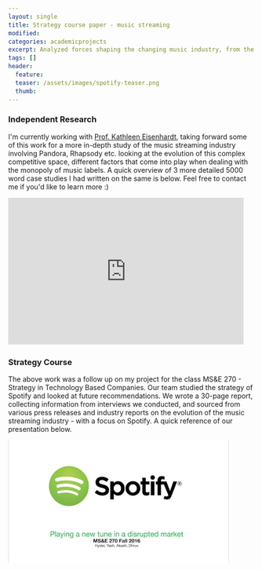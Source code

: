 ```yaml
---
layout: single
title: Strategy course paper - music streaming
modified:
categories: academicprojects
excerpt: Analyzed forces shaping the changing music industry, from the perspective of Spotify
tags: []
header:
  feature:
  teaser: /assets/images/spotify-teaser.png
  thumb:
---
```


### Independent Research

I'm currently working with [Prof. Kathleen Eisenhardt](https://profiles.stanford.edu/kathleen-eisenhardt), taking forward some of this work for a more in-depth study of the music streaming industry involving Pandora, Rhapsody etc. looking at the evolution of this complex competitive space, different factors that come into play when dealing with the monopoly of music labels. A quick overview of 3 more detailed 5000 word case studies I had written on the same is below. Feel free to contact me if you'd like to learn more :)

<iframe src="https://docs.google.com/presentation/d/e/2PACX-1vSi3IWhG5E1-QgWMdEJlFzFqiT1P8xV2fRDp-knOFK2i2iw6PJjdJSnPF5r5xksOsyeU1dSH-HJpOL1/embed?start=false&loop=false&delayms=3000" frameborder="0" width="480" height="299" allowfullscreen="true" mozallowfullscreen="true" webkitallowfullscreen="true"></iframe>

### Strategy Course

The above work was a follow up on my project for the class MS&E 270 - Strategy in Technology Based Companies. Our team studied the strategy of Spotify and looked at future recommendations. We wrote a 30-page report, collecting information from interviews we conducted, and sourced from various press releases and industry reports on the evolution of the music streaming industry - with a focus on Spotify. A quick reference of our presentation below. 

<div class="grid__wrapper" style="margin-bottom:150px">
<div class="grid__wrapper" style="margin-bottom:10px">
  <div class="grid__item" style="margin-bottom:10px">
        <article class="archive__item" itemscope="" itemtype="http://schema.org/CreativeWork">   
        <div class="archive__item-teaser" style="margin-bottom:10px">
        <a href="https://akashmjn.github.io/spotify/Spotify-Presentation.pdf" rel="permalink">
        <img src="/assets/images/spotify-teaser.png" alt="Spotify-Presentation">
        </a>
        </div>  
        </article>
  </div>
</div>
</div>
